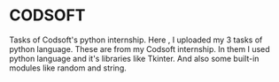 # CODSOFT
Tasks of Codsoft's python internship.
Here , I uploaded my 3 tasks of python language.
These  are from my Codsoft internship.
In them I used python language and it's libraries like Tkinter.
And also some built-in modules like random and string.

